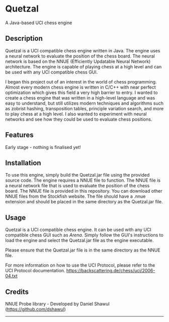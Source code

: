 # Quetzal
A Java-based UCI chess engine
## Description

Quetzal is a UCI compatible chess engine written in Java. The engine uses a neural network to evaluate the position of the chess board. The neural network is based on the NNUE (Efficiently Updatable Neural Network) architecture. The engine is capable of playing chess at a high level and can be used with any UCI compatible chess GUI.

I began this project out of an interest in the world of chess programming. Almost every modern chess engine is written in C/C++ with near perfect optimization which gives this field a very high barrier to entry. I wanted to create a chess engine that was written in a high-level language and was easy to understand, but still utilizes modern techniques and algorithms such as zobrist hashing, transposition tables, principle variation search, and more to play chess at a high level. 
I also wanted to experiment with neural networks and see how they could be used to evaluate chess positions.

## Features

Early stage - nothing is finalised yet!

## Installation

To use this engine, simply build the Quetzal.jar file using the provided source code. The engine requires a NNUE file to function. The NNUE file is a neural network file that is used to evaluate the position of the chess board. The NNUE file is provided in this repository. You can download other NNUE files from the Stockfish website. The file should have a .nnue extension and should be placed in the same directory as the Quetzal.jar file.

## Usage

Quetzal is a UCI compatible chess engine. It can be used with any UCI compatible chess GUI such as *Arena*.
Simply follow the GUI's instructions to load the engine and select the Quetzal.jar file as the engine executable.

Please ensure that the Quetzal.jar file is in the same directory as the NNUE file.

For more information on how to use the UCI Protocol, please refer to the UCI Protocol documentation.
https://backscattering.de/chess/uci/2006-04.txt

## Credits

NNUE Probe library - Developed by Daniel Shawul (https://github.com/dshawul)

---
